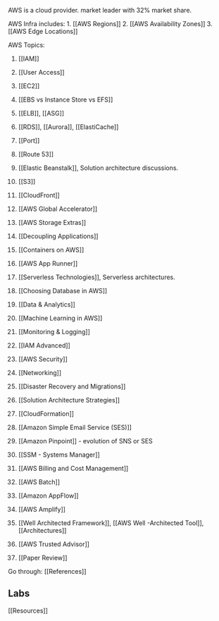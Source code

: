 AWS is a cloud provider. 
	market leader with 32% market share.

AWS Infra includes:
	1. [[AWS Regions]]
	2. [[AWS Availability Zones]]
	3. [[AWS Edge Locations]]

AWS Topics:
1. [[IAM]]
2. [[User Access]]
3. [[EC2]]
4. [[EBS vs Instance Store vs EFS]]
5. [[ELB]],  [[ASG]]
6. [[RDS]], [[Aurora]], [[ElastiCache]] 
7. [[Port]] 

1. [[Route 53]]
2. [[Elastic Beanstalk]], Solution architecture discussions.
3. [[S3]] 
4. [[CloudFront]] 
5. [[AWS Global Accelerator]] 
6. [[AWS Storage Extras]] 

1. [[Decoupling Applications]] 
2. [[Containers on AWS]] 
3. [[AWS App Runner]]
4. [[Serverless Technologies]], Serverless architectures. 
5. [[Choosing Database in AWS]]
6. [[Data & Analytics]]
7. [[Machine Learning in AWS]]

1. [[Monitoring & Logging]]
2. [[IAM Advanced]] 
3. [[AWS Security]]
4. [[Networking]] 

5. [[Disaster Recovery and Migrations]] 
6. [[Solution Architecture Strategies]]
7. [[CloudFormation]]
8. [[Amazon Simple Email Service (SES)]]
9. [[Amazon Pinpoint]] - evolution of SNS or SES
10. [[SSM - Systems Manager]]
11. [[AWS Billing and Cost Management]]  
12. [[AWS Batch]] 
13. [[Amazon AppFlow]]
14. [[AWS Amplify]]  
15. [[Well Architected Framework]], [[AWS Well -Architected Tool]], [[Architectures]]
16. [[AWS Trusted Advisor]] 

1. [[Paper Review]] 


Go through:
[[References]]





## Labs
[[Resources]]